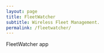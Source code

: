 ```yaml
---
layout: page
title: FleetWatcher
subtitle: Wireless Fleet Management.
permalink: /fleetwatcher/
---
```

FleetWatcher app
